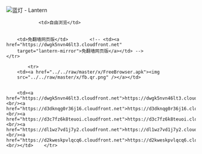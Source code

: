 

<img src="../../raw/master/x/8e0a2b81.c82003be.LanternYellow2.png" alt="蓝灯 - Lantern"/>
<table>
    <tr>
                
                <td>自由浏览</td>
        
        
        <td>免翻墙网页版</td>        <!-- <td><a href="https://dwgk5nvn46lt3.cloudfront.net"
        target="lantern-mirror">免翻墙网页版</a></td> -->
    </tr>
    
            <tr>
        <td><a href="../../raw/master/x/FreeBrowser.apk"><img
        src="../../raw/master/x/fb.qr.png" /></a></td>

        
        <td><a href="https://dwgk5nvn46lt3.cloudfront.net">https://dwgk5nvn46lt3.cloudfront.net</a><br/><a href="https://d3dknqg0r36j16.cloudfront.net">https://d3dknqg0r36j16.cloudfront.net</a><br/><a href="https://d3c7fz6k8teuoi.cloudfront.net">https://d3c7fz6k8teuoi.cloudfront.net</a><br/><a href="https://dl1wz7vd1j7y2.cloudfront.net">https://dl1wz7vd1j7y2.cloudfront.net</a><br/><a href="https://d2kweskpvlqcq6.cloudfront.net">https://d2kweskpvlqcq6.cloudfront.net</a><br/></td>    </tr>
</table>
